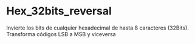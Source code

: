 # Hex_32bits_reversal
Invierte los bits de cualquier hexadecimal de hasta 8 caracteres (32Bits).
Transforma códigos LSB a MSB y viceversa

